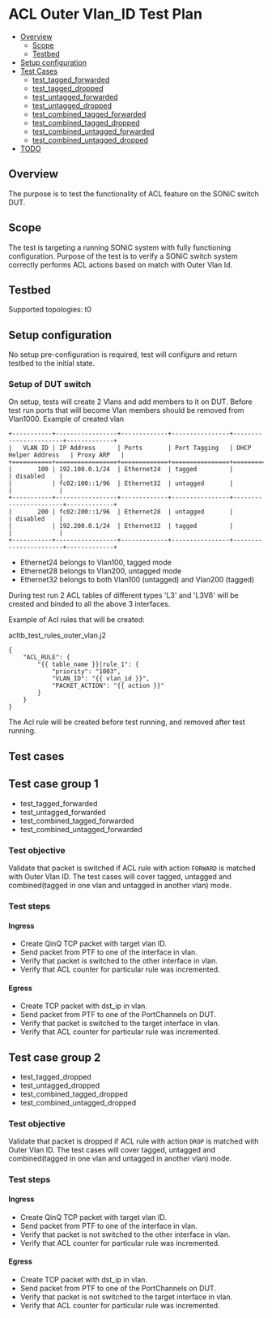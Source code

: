 # ACL Outer Vlan_ID Test Plan

- [Overview](#overview)
  - [Scope](#scope)
  - [Testbed](#testbed)
- [Setup configuration](#setup-configuration)
- [Test Cases](#test-cases)
  - [test_tagged_forwarded](#test-case-group-1)
  - [test_tagged_dropped](#test-case-group-2)
  - [test_untagged_forwarded](#test-case-group-1)
  - [test_untagged_dropped](#test-case-group-2)
  - [test_combined_tagged_forwarded](#test-case-group-1)
  - [test_combined_tagged_dropped](#test-case-group-2)
  - [test_combined_untagged_forwarded](#test-case-group-1)
  - [test_combined_untagged_dropped](#test-case-group-2)
- [TODO](#todo)

## Overview

The purpose is to test the functionality of ACL feature on the SONiC switch DUT.

## Scope

The test is targeting a running SONiC system with fully functioning configuration.
Purpose of the test is to verify a SONiC switch system correctly performs ACL actions based on match with Outer Vlan Id.

## Testbed

Supported topologies: t0

## Setup configuration

No setup pre-configuration is required, test will configure and return testbed to the initial state.

### Setup of DUT switch

On setup, tests will create 2 Vlans and add members to it on DUT.
Before test run ports that will become Vlan members should be removed from Vlan1000.
Example of created vlan

    +-----------+-----------------+-------------+----------------+-----------------------+-------------+
    |   VLAN ID | IP Address      | Ports       | Port Tagging   | DHCP Helper Address   | Proxy ARP   |
    +===========+=================+=============+================+=======================+=============+
    |       100 | 192.100.0.1/24  | Ethernet24  | tagged         |                       | disabled    |
    |           | fc02:100::1/96  | Ethernet32  | untagged       |                       |             |
    +-----------+-----------------+-------------+----------------+-----------------------+-------------+
    |       200 | fc02:200::1/96  | Ethernet28  | untagged       |                       | disabled    |
    |           | 192.200.0.1/24  | Ethernet32  | tagged         |                       |             |
    +-----------+-----------------+-------------+----------------+-----------------------+-------------+
- Ethernet24 belongs to Vlan100, tagged mode
- Ethernet28 belongs to Vlan200, untagged mode
- Ethernet32 belongs to both Vlan100 (untagged) and Vlan200 (tagged) 

During test run 2 ACL tables of different types 'L3' and 'L3V6' will be created and binded to all the above 3 interfaces.

Example of Acl rules that will be created:

acltb_test_rules_outer_vlan.j2
```
{
    "ACL_RULE": {
        "{{ table_name }}|rule_1": {
            "priority": "1003",
            "VLAN_ID": "{{ vlan_id }}",
            "PACKET_ACTION": "{{ action }}"
        }
    }
}
```
The Acl rule will be created before test running, and removed after test running.
## Test cases

## Test case group 1
- test_tagged_forwarded
- test_untagged_forwarded
- test_combined_tagged_forwarded
- test_combined_untagged_forwarded

### Test objective

Validate that packet is switched if ACL rule with action ```FORWARD``` is matched with Outer Vlan ID. The test cases will cover tagged, untagged and combined(tagged in one vlan and untagged in another vlan) mode.

### Test steps
#### Ingress
- Create QinQ TCP packet with target vlan ID.
- Send packet from PTF to one of the interface in vlan.
- Verify that packet is switched to the other interface in vlan.
- Verify that ACL counter for particular rule was incremented.
#### Egress
- Create TCP packet with dst_ip in vlan.
- Send packet from PTF to one of the PortChannels on DUT.
- Verify that packet is switched to the target interface in vlan.
- Verify that ACL counter for particular rule was incremented.
## Test case group 2
- test_tagged_dropped
- test_untagged_dropped
- test_combined_tagged_dropped
- test_combined_untagged_dropped

### Test objective

Validate that packet is dropped if ACL rule with action ```DROP``` is matched with Outer Vlan ID. The test cases will cover tagged, untagged and combined(tagged in one vlan and untagged in another vlan) mode.

### Test steps

#### Ingress
- Create QinQ TCP packet with target vlan ID.
- Send packet from PTF to one of the interface in vlan.
- Verify that packet is not switched to the other interface in vlan.
- Verify that ACL counter for particular rule was incremented.
#### Egress
- Create TCP packet with dst_ip in vlan.
- Send packet from PTF to one of the PortChannels on DUT.
- Verify that packet is not switched to the target interface in vlan.
- Verify that ACL counter for particular rule was incremented.

